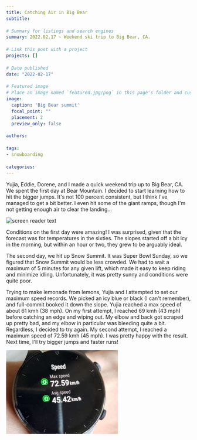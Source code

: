 ```yaml
---
title: Catching Air in Big Bear
subtitle: 

# Summary for listings and search engines
summary: 2022.02.17 ~ Weekend ski trip to Big Bear, CA.

# Link this post with a project
projects: []

# Date published
date: "2022-02-17"

# Featured image
# Place an image named `featured.jpg/png` in this page's folder and customize its options here.
image:
  caption: 'Big Bear summit'
  focal_point: ""
  placement: 2
  preview_only: false

authors:

tags:
- snowboarding

categories:
---
```



Yujia, Eddie, Dorene, and I made a quick weekend trip up to Big Bear, CA. We spent the first day at Bear Mountain. I decided to start learning how to hit the bigger jumps. It's not 100 percent consistent, but I think I've managed to get a bit better. I even hit some of the giant ramps, though I'm not getting enough air to clear the landing...

![screen reader text](air43.jpg "I wiped out right after this")

Conditions on the first day were amazing! I was surprised, given that the forecast was for temperatures in the sixties. The slopes started off a bit icy in the morning, but within an hour or two, they grew to be arguably ideal.

The second day, we hit up Snow Summit. It was Super Bowl Sunday, so we figured that Snow Summit would be less crowded. We had to wait a maximum of 5 minutes for any given lift, which made it easy to keep riding and minimize idling. Unfortunately, it was pretty sunny and conditions were quite poor. 

Trying to make lemonade from lemons, Yujia and I attempted to set our maximum speed records. We picked an icy blue or black (I can't remember), and full-commit booked it down the slope. Yujia reached a max speed of about 61 kmh (38 mph). On my first attempt, I reached 69 kmh (43 mph) before catching an edge and wiping out. My elbow and back got scraped up pretty bad, and my elbow in particular was bleeding quite a bit. Regardless, I decided to try again. My second attempt, I reached a maximum speed of 72.59 kmh (45 mph). I was pretty happy with the result. Next time, I'll try bigger jumps and faster runs!

![screen reader text](speed.jpg "Max speed of 45 mph")